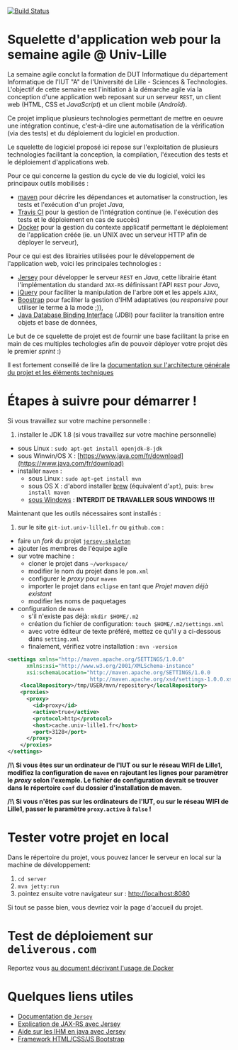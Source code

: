 [![Build Status](https://travis-ci.org/iut-lille/jersey-skeleton.svg?branch=master)](https://travis-ci.org/iut-lille/jersey-skeleton)

# Squelette d'application web pour la semaine agile @ Univ-Lille

La semaine agile conclut la formation de DUT Informatique du département Informatique de l'IUT "A" de l'Université de Lille - Sciences & Technologies. L'objectif de cette semaine est l'initiation à la démarche agile via la conception d'une application web reposant sur un serveur `REST`, un client web (HTML, CSS et *JavaScript*) et un client mobile (*Androïd*).

Ce projet implique plusieurs technologies permettant de mettre en oeuvre une intégration continue, c'est-à-dire une automatisation de la vérification (via des tests) et du déploiement du logiciel en production.

Le squelette de logiciel proposé ici repose sur l'exploitation de plusieurs technologies facilitant la conception, la compilation, l'éxecution des tests et le déploiement d'applications web.

Pour ce qui concerne la gestion du cycle de vie du logiciel, voici les principaux outils mobilisés :

- [maven](https://maven.apache.org) pour décrire les dépendances et automatiser la construction, les tests et l'exécution d'un projet *Java*,
- [Travis CI](https://travis-ci.org) pour la gestion de l'intégration continue (ie. l'exécution des tests et le déploiement en cas de succès)
- [Docker](https://www.docker.com) pour la gestion du contexte applicatif permettant le déploiement de l'application créée (ie. un UNIX avec un serveur HTTP afin de déployer le serveur),

Pour ce qui est des librairies utilisées pour le développement de l'application web, voici les principales technologies :

- [Jersey](https://jersey.java.net) pour développer le serveur `REST` en *Java*, cette librairie étant l'implémentation du standard `JAX-RS` définissant l'API `REST` pour *Java*,
- [jQuery](https://jquery.com) pour faciliter la manipulation de l'arbre `DOM` et les appels `AJAX`,
- [Boostrap](http://getbootstrap.com) pour faciliter la gestion d'IHM adaptatives (ou *responsive* pour utiliser le terme à la mode ;)), 
- [Java Database Binding Interface](http://jdbi.org) (JDBI) pour faciliter la transition entre objets et base de données,

Le but de ce squelette de projet est de fournir une base facilitant la prise en main de ces multiples techologies afin de pouvoir déployer votre projet dès le premier *sprint* :)

Il est fortement conseillé de lire la [documentation sur l'architecture générale du projet et les éléments techniques](doc/architecture.md)

# Étapes à suivre pour démarrer !

Si vous travaillez sur votre machine personnelle :

1. installer le JDK 1.8 (si vous travaillez sur votre machine personnelle)
  - sous Linux : `sudo apt-get install openjdk-8-jdk`
  - sous Winwin/OS X : [https://www.java.com/fr/download](https://www.java.com/fr/download)
- installer `maven` : 
  - sous Linux : `sudo apt-get install mvn`
  - sous OS X : d'abord installer [brew](https://brew.sh) (équivalent d'`apt`), puis: `brew install maven`
  - [sous Windows](doc/maven-winwin.md) : **INTERDIT DE TRAVAILLER SOUS WINDOWS !!!**

Maintenant que les outils nécessaires sont installés :

1. sur le site `git-iut.univ-lille1.fr` ou `github.com` :
  - faire un *fork* du projet [`jersey-skeleton`](https://github.com/tclavier/jersey-skeleton)
  - ajouter les membres de l'équipe agile
- sur votre machine :
  - cloner le projet dans `~/workspace/`
  - modifier le nom du projet dans le `pom.xml`
  - configurer le *proxy* pour `maven`
  - importer le projet dans `eclipse` en tant que *Projet maven déjà existant*
  - modifier les noms de paquetages
- configuration de `maven`
  - s'il n'existe pas déjà: `mkdir $HOME/.m2`
  - création du fichier de configuration: `touch $HOME/.m2/settings.xml`
  - avec votre éditeur de texte préféré, mettez ce qu'il y a ci-dessous dans `setting.xml`
  - finalement, vérifiez votre installation : `mvn -version`

```xml
<settings xmlns="http://maven.apache.org/SETTINGS/1.0.0"
      xmlns:xsi="http://www.w3.org/2001/XMLSchema-instance"
      xsi:schemaLocation="http://maven.apache.org/SETTINGS/1.0.0
                          http://maven.apache.org/xsd/settings-1.0.0.xsd">
    <localRepository>/tmp/USER/mvn/repository</localRepository>
    <proxies>
      <proxy>
        <id>proxy</id>
        <active>true</active>
        <protocol>http</protocol>
        <host>cache.univ-lille1.fr</host>
        <port>3128</port>
      </proxy>
    </proxies>
</settings>
```
**/!\ Si vous êtes sur un ordinateur de l'IUT ou sur le réseau WIFI de Lille1, modifiez la configuration de `maven` en rajoutant les lignes pour paramètrer le *proxy* selon l'exemple. Le fichier de configuration devrait se trouver dans le répertoire `conf` du dossier d'installation de maven.**

**/!\ Si vous n'êtes pas sur les ordinateurs de l'IUT, ou sur le réseau WIFI de Lille1, passer le paramètre `proxy.active` à `false` !**

# Tester votre projet en local

Dans le répertoire du projet, vous pouvez lancer le serveur en local sur la machine de développement:

1. `cd server`
2. `mvn jetty:run`
3. pointez ensuite votre navigateur sur : [http://localhost:8080](http://localhost:8080)

Si tout se passe bien, vous devriez voir la page d'accueil du projet.

# Test de déploiement sur `deliverous.com`

Reportez vous [au document décrivant l'usage de Docker](doc/docker.md)

# Quelques liens utiles
- [Documentation de `Jersey`](https://jersey.java.net/documentation/latest/index.html)
- [Explication de JAX-RS avec Jersey](http://coenraets.org/blog/2011/12/restful-services-with-jquery-and-java-using-jax-rs-and-jersey)
- [Aide sur les IHM en java avec Jersey](http://thierry-leriche-dessirier.developpez.com/tutoriels/java/client-swing-menus-filtres-rest-service/)
- [Framework HTML/CSS/JS Bootstrap](http://getbootstrap.com)

